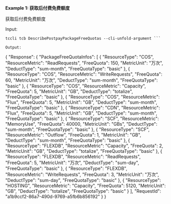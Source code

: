 **Example 1: 获取后付费免费额度**

获取后付费免费额度 

Input: 

```
tccli tcb DescribePostpayPackageFreeQuotas --cli-unfold-argument ```

Output: 
```
{
    "Response": {
        "PackageFreeQuotaInfos": [
            {
                "ResourceType": "COS",
                "ResourceMetric": "ReadRequests",
                "FreeQuota": 150,
                "MetricUnit": "万次",
                "DeductType": "sum-month",
                "FreeQuotaType": "basic"
            },
            {
                "ResourceType": "COS",
                "ResourceMetric": "WriteRequests",
                "FreeQuota": 60,
                "MetricUnit": "万次",
                "DeductType": "sum-month",
                "FreeQuotaType": "basic"
            },
            {
                "ResourceType": "COS",
                "ResourceMetric": "Capacity",
                "FreeQuota": 5,
                "MetricUnit": "GB",
                "DeductType": "totalize",
                "FreeQuotaType": "basic"
            },
            {
                "ResourceType": "COS",
                "ResourceMetric": "Flux",
                "FreeQuota": 5,
                "MetricUnit": "GB",
                "DeductType": "sum-month",
                "FreeQuotaType": "basic"
            },
            {
                "ResourceType": "CDN",
                "ResourceMetric": "Flux",
                "FreeQuota": 5,
                "MetricUnit": "GB",
                "DeductType": "sum-month",
                "FreeQuotaType": "basic"
            },
            {
                "ResourceType": "SCF",
                "ResourceMetric": "MemoryUse",
                "FreeQuota": 40000,
                "MetricUnit": "GBs",
                "DeductType": "sum-month",
                "FreeQuotaType": "basic"
            },
            {
                "ResourceType": "SCF",
                "ResourceMetric": "Outflow",
                "FreeQuota": 1,
                "MetricUnit": "GB",
                "DeductType": "sum-month",
                "FreeQuotaType": "basic"
            },
            {
                "ResourceType": "FLEXDB",
                "ResourceMetric": "Capacity",
                "FreeQuota": 2,
                "MetricUnit": "GB",
                "DeductType": "totalize",
                "FreeQuotaType": "basic"
            },
            {
                "ResourceType": "FLEXDB",
                "ResourceMetric": "ReadRequests",
                "FreeQuota": 5,
                "MetricUnit": "万次",
                "DeductType": "sum-day",
                "FreeQuotaType": "basic"
            },
            {
                "ResourceType": "FLEXDB",
                "ResourceMetric": "WriteRequests",
                "FreeQuota": 3,
                "MetricUnit": "万次",
                "DeductType": "sum-day",
                "FreeQuotaType": "basic"
            },
            {
                "ResourceType": "HOSTING",
                "ResourceMetric": "Capacity",
                "FreeQuota": 5120,
                "MetricUnit": "GB",
                "DeductType": "totalize",
                "FreeQuotaType": "basic"
            }
        ],
        "RequestId": "a1b9ccf2-86a7-490d-9769-a5fb6b856192"
    }
}
```

